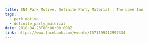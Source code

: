```yaml
---
title: SN4 Park Motive, Definite Party Material | The Love Inn
tags:
  - park_motive
  - definite_party_material
date: 2018-04-23T00:00:00.000Z
link: https://www.facebook.com/events/1571199412997334
---
```

